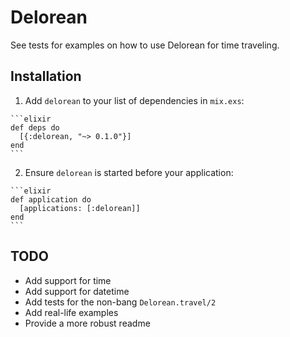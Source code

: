 # Delorean

See tests for examples on how to use Delorean for time traveling.

## Installation

  1. Add `delorean` to your list of dependencies in `mix.exs`:

    ```elixir
    def deps do
      [{:delorean, "~> 0.1.0"}]
    end
    ```

  2. Ensure `delorean` is started before your application:

    ```elixir
    def application do
      [applications: [:delorean]]
    end
    ```

## TODO

- Add support for time
- Add support for datetime
- Add tests for the non-bang `Delorean.travel/2`
- Add real-life examples
- Provide a more robust readme
